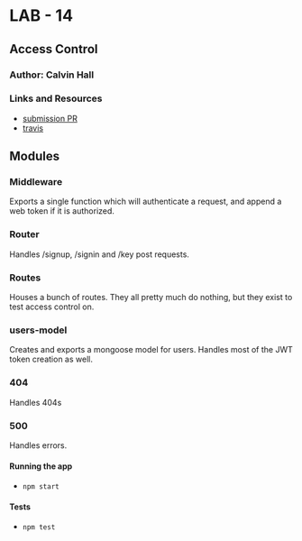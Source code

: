# LAB - 14

## Access Control 

### Author: Calvin Hall

### Links and Resources
* [submission PR](https://github.com/Clownvin-cr-deltav-401d4/lab-14/pull/1)
* [travis](https://www.travis-ci.com/Clownvin-cr-deltav-401d4/lab-14)

## Modules
### Middleware
Exports a single function which will authenticate a request, and append a web token if it is authorized.

### Router
Handles /signup, /signin and /key post requests.

### Routes
Houses a bunch of routes.
They all pretty much do nothing, but they exist to
test access control on.

### users-model
Creates and exports a mongoose model for users. Handles most of the JWT token creation as well.

### 404
Handles 404s

### 500
Handles errors.

#### Running the app
* `npm start`
  
#### Tests
* `npm test`